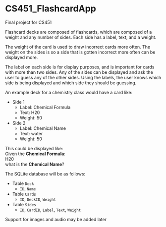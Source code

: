 CS451_FlashcardApp
==================

Final project for CS451

Flashcard decks are composed of flashcards, which are composed of a weight and any number of sides. Each side has a label, text, and a weight.

The weight of the card is used to draw incorrect cards more often. The weight on the sides is so a side that is gotten incorrect more often can be displayed more.

The label on each side is for display purposes, and is important for cards with more than two sides. Any of the sides can be displayed and ask the user to guess any of the other sides. Using the labels, the user knows which side is being displayed and which side they should be guessing.

An example deck for a chemistry class would have a card like:
- Side 1
  - Label: Chemical Formula
  - Text: H20
  - Weight: 50
- Side 2
  - Label: Chemical Name
  - Text: water
  - Weight: 50

This could be displayed like:  
Given the **Chemical Formula**:  
H20  
what is the **Chemical Name**?

The SQLite database will be as follows:
- Table `Deck`
  - `ID`, `Name`
- Table `Cards`
  - `ID`, `DeckID`, `Weight`
- Table `Sides`
  - `ID`, `CardID`, `Label`, `Text`, `Weight`

Support for images and audio may be added later

